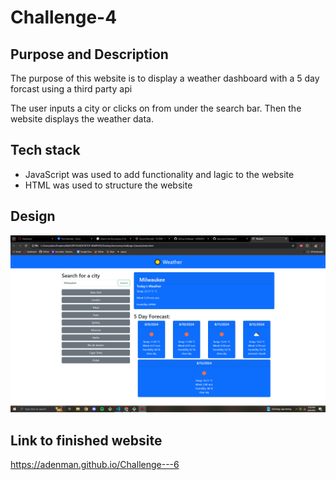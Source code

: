 # Challenge-4

## Purpose and Description

The purpose of this website is to display a weather dashboard with a 5 day forcast using a third party api

The user inputs a city or clicks on from under the search bar. Then the website displays the weather data. 

## Tech stack

* JavaScript was used to add functionality and lagic to the website
* HTML was used to structure the website 


## Design

![alt text](assets\Challenge-6ss.jpg)



## Link to finished website
https://adenman.github.io/Challenge---6